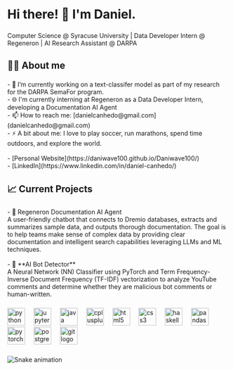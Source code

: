 <h1 align="left">Hi there! 👋 I'm Daniel.</h1>

###

<p align="left">Computer Science @ Syracuse University | Data Developer Intern @ Regeneron | AI Research Assistant @ DARPA</p>

###

<h2 align="left">👨‍💻 About me</h2>

###

<p align="left">- 🔭 I’m currently working on a text-classifer model as part of my research for the DARPA SemaFor program.<br>- 🌐 I'm currently interning at Regeneron as a Data Developer Intern, developing a Documentation AI Agent<br>- 📫 How to reach me: [danielcanhedo@gmail.com](danielcanhedo@gmail.com)<br>- ⚡ A bit about me: I love to play soccer, run marathons, spend time outdoors, and explore the world.<br><br>- [Personal Website](https://daniwave100.github.io/Daniwave100/)<br>- [LinkedIn](https://www.linkedin.com/in/daniel-canhedo/)</p>

###

<h2 align="left">📈 Current Projects</h2>

###

<p align="left">- 🤖 Regeneron Documentation AI Agent <br> A user-friendly chatbot that connects to Dremio databases, extracts and summarizes sample data, and outputs thorough documentation. The goal is to help teams make sense of complex data by providing clear documentation and intelligent search capabilities leveraging LLMs and ML techniques.<br><br>- 🧠 **AI Bot Detector**  <br> A Neural Network (NN) Classifier using PyTorch and Term Frequency-Inverse Document Frequency (TF-IDF) vectorization to analyze YouTube comments and determine whether they are malicious bot comments or human-written.</p>

###

<div align="left">
  <img src="https://cdn.jsdelivr.net/gh/devicons/devicon/icons/python/python-original.svg" height="40" alt="python logo"  />
  <img width="12" />
  <img src="https://cdn.jsdelivr.net/gh/devicons/devicon/icons/jupyter/jupyter-original.svg" height="40" alt="jupyter logo"  />
  <img width="12" />
  <img src="https://cdn.jsdelivr.net/gh/devicons/devicon/icons/java/java-original.svg" height="40" alt="java logo"  />
  <img width="12" />
  <img src="https://cdn.jsdelivr.net/gh/devicons/devicon/icons/cplusplus/cplusplus-original.svg" height="40" alt="cplusplus logo"  />
  <img width="12" />
  <img src="https://cdn.jsdelivr.net/gh/devicons/devicon/icons/html5/html5-original.svg" height="40" alt="html5 logo"  />
  <img width="12" />
  <img src="https://cdn.jsdelivr.net/gh/devicons/devicon/icons/css3/css3-original.svg" height="40" alt="css3 logo"  />
  <img width="12" />
  <img src="https://cdn.jsdelivr.net/gh/devicons/devicon/icons/haskell/haskell-original.svg" height="40" alt="haskell logo"  />
  <img width="12" />
  <img src="https://cdn.jsdelivr.net/gh/devicons/devicon/icons/pandas/pandas-original.svg" height="40" alt="pandas logo"  />
  <img width="12" />
  <img src="https://cdn.jsdelivr.net/gh/devicons/devicon/icons/pytorch/pytorch-original.svg" height="40" alt="pytorch logo"  />
  <img width="12" />
  <img src="https://cdn.jsdelivr.net/gh/devicons/devicon/icons/postgresql/postgresql-original.svg" height="40" alt="postgresql logo"  />
  <img width="12" />
  <img src="https://cdn.jsdelivr.net/gh/devicons/devicon/icons/git/git-original.svg" height="40" alt="git logo"  />
</div>

###

<img src="https://raw.githubusercontent.com/daniwave100/daniwave100/output/snake.svg" alt="Snake animation" />

###

